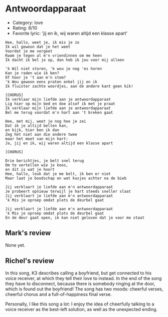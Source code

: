# Antwoordapparaat

 * Category: love
 * Rating: 8/10
 * Favorite lyric: 'jij en ik, wij waren altijd een klasse apart'

 ```
Hee, hallo, weet je, ik mis je zo
Ik wil gewoon dat je het weet 
Voordat je me vergeet
Kwam je tegen al m'n vriendinnen om me heen
Ik dacht ik bel je op, dan heb ik jou voor mij alleen

'k Wil niet storen, 'k wou je nog 'es horen
Kan je raden wie ik ben? 
Of hoor je 't aan m'n stem?
'k Wou gewoon eens praten enkel jij en ik
Ik fluister zachte woordjes, aan de andere kant geen kik!

[CHORUS]
Ik verklaar mijn liefde aan je antwoordapparaat
Lig hier op mijn bed en doe alsof ik met je praat
Ik verklaar mijn liefde aan je antwoordapparaat
Bel me terug voordat m'n hart aan 't breken gaat

Hee, met mij, weet je nog hoe je zei
Dat ik je altijd bellen kan, 
en kijk, hier ben ik dan
Zeg het niet aan die andere twee 
maar het moet van mijn hart:
Ja, jij en ik, wij waren altijd een klasse apart

[CHORUS]

Drie berichtjes, je belt snel terug
Om te vertellen wie je koos, 
en dit is wat je hoort
Hee, hallo, leuk dat je me belt, ik ben er niet
Maar laat je boodschap en wat kusjes achter na de bieb

Jij verklaart je liefde aan m'n antwoordapparaat
Je probeert opnieuw terwijl je hart steeds sneller slaat
Jij verklaart je liefde aan m'n antwoordapparaat
'k Mis je oproep omdat plots de deurbel gaat

Jij verklaart je liefde aan m'n antwoordapparaat
'k Mis je oproep omdat plots de deurbel gaat
En de deur gaat open, ik kan niet geloven dat je voor me staat
```

## Mark's review

None yet.

## Richel's review

In this song, K3 describes calling a boyfriend, but get connected to his
voice receiver, at which they tell their love to instead. In the end of
the song they have to disconnect, because there is somebody ringing at
the door, which is found out the boyfriend! The song has two moods:
cheerful verses, cheerful chorus and a full-of-happiness final verse.

Personally, I like this song a lot: I enjoy the idea of cheerfully
talking to a voice receiver as the best-left solution, as well as the
unexpected ending.
